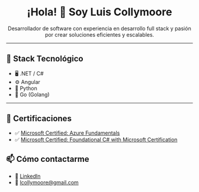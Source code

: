 

<h1 align="center">¡Hola! 👋 Soy Luis Collymoore </h1>

<p align="center">
  Desarrollador de software con experiencia en desarrollo full stack y pasión por crear soluciones eficientes y escalables.
</p>

---

## 🧰 Stack Tecnológico

- 🖥️ .NET / C#
- ⚙️ Angular
- 🐍 Python
- 🦫 Go (Golang)

---
## 📜 Certificaciones
- ✅ [Microsoft Certified: Azure Fundamentals](https://www.credly.com/badges/xxxxx)
- ✅ [Microsoft Certified: Foundational C# with Microsoft Certification](https://www.credly.com/badges/xxxxx](https://www.freecodecamp.org/certification/LuisRafaelCollymoore/foundational-c-sharp-with-microsoft))  


## 📫 Cómo contactarme
- 💼 [LinkedIn](https://www.linkedin.com/in/luis-rafael-collymoore-a77539189/)
- 📧 lcollymoore@gmail.com

